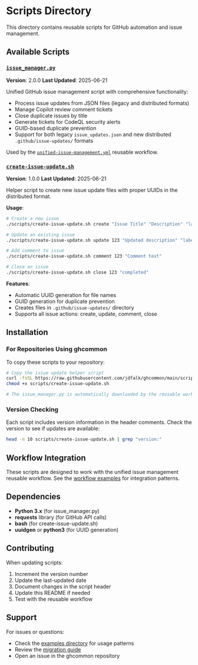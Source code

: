 # Scripts Directory

This directory contains reusable scripts for GitHub automation and issue management.

## Available Scripts

### [`issue_manager.py`](issue_manager.py)
**Version**: 2.0.0
**Last Updated**: 2025-06-21

Unified GitHub issue management script with comprehensive functionality:
- Process issue updates from JSON files (legacy and distributed formats)
- Manage Copilot review comment tickets
- Close duplicate issues by title
- Generate tickets for CodeQL security alerts
- GUID-based duplicate prevention
- Support for both legacy `issue_updates.json` and new distributed `.github/issue-updates/` formats

Used by the [`unified-issue-management.yml`](../.github/workflows/unified-issue-management.yml) reusable workflow.

### [`create-issue-update.sh`](create-issue-update.sh)
**Version**: 1.0.0
**Last Updated**: 2025-06-21

Helper script to create new issue update files with proper UUIDs in the distributed format.

**Usage**:
```bash
# Create a new issue
./scripts/create-issue-update.sh create "Issue Title" "Description" "label1,label2"

# Update an existing issue
./scripts/create-issue-update.sh update 123 "Updated description" "label1,label2"

# Add comment to issue
./scripts/create-issue-update.sh comment 123 "Comment text"

# Close an issue
./scripts/create-issue-update.sh close 123 "completed"
```

**Features**:
- Automatic UUID generation for file names
- GUID generation for duplicate prevention
- Creates files in `.github/issue-updates/` directory
- Supports all issue actions: create, update, comment, close

## Installation

### For Repositories Using ghcommon

To copy these scripts to your repository:

```bash
# Copy the issue update helper script
curl -fsSL https://raw.githubusercontent.com/jdfalk/ghcommon/main/scripts/create-issue-update.sh -o scripts/create-issue-update.sh
chmod +x scripts/create-issue-update.sh

# The issue_manager.py is automatically downloaded by the reusable workflow
```

### Version Checking

Each script includes version information in the header comments. Check the version to see if updates are available:

```bash
head -n 10 scripts/create-issue-update.sh | grep "version:"
```

## Workflow Integration

These scripts are designed to work with the unified issue management reusable workflow. See the [workflow examples](../examples/workflows/) for integration patterns.

## Dependencies

- **Python 3.x** (for issue_manager.py)
- **requests** library (for GitHub API calls)
- **bash** (for create-issue-update.sh)
- **uuidgen** or **python3** (for UUID generation)

## Contributing

When updating scripts:
1. Increment the version number
2. Update the last-updated date
3. Document changes in the script header
4. Update this README if needed
5. Test with the reusable workflow

## Support

For issues or questions:
- Check the [examples directory](../examples/) for usage patterns
- Review the [migration guide](../examples/migration-guides/subtitle-manager-migration.md)
- Open an issue in the ghcommon repository
